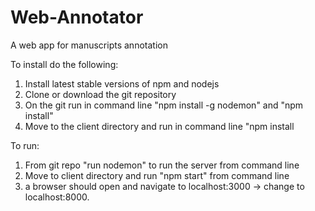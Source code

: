 # Web-Annotator
A web app for manuscripts annotation

To install do the following:

1. Install latest stable versions of npm and nodejs 
2. Clone or download the git repository
3. On the git run in command line "npm install -g nodemon" and "npm install"
4. Move to the client directory and run in command line "npm install

To run:

1. From git repo "run nodemon" to run the server from command line 
2. Move to client directory and run "npm start" from command line 
3. a browser should open and navigate to localhost:3000 -> change to localhost:8000.